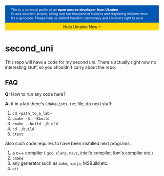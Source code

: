 [![Stand With Ukraine](https://raw.githubusercontent.com/vshymanskyy/StandWithUkraine/main/banner-personal-page.svg)](https://stand-with-ukraine.pp.ua)

# second_uni

This repo will have a code for my second uni. There's actually right now no interesting stuff, so you shouldn't carry about the repo.

## FAQ

**Q:** How to run any code here?

**A:** if in a lab there's `CMakeLists.txt` file, do next stuff:

1. `cd <path_to_a_lab>`
2. `cmake -S. -Bbuild`
3. `cmake --build ./build`
4. `cd ./build`
5. `ctest`

Also such code requires to have been installed next programs:

1. a c++ compiler ( `gcc`, `clang`, `msvc`, intel's compiler, ibm's compiler etc.)
2. `cmake`
3. any generator such as `make`, `ninja`, MSBuild etc.
4. `git`
